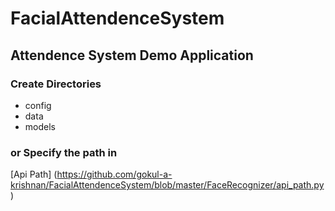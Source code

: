 # FacialAttendenceSystem
 ## Attendence System Demo Application
   ### Create Directories
   * config
   * data
   * models
   ### or Specify the path in 
   [Api Path] (https://github.com/gokul-a-krishnan/FacialAttendenceSystem/blob/master/FaceRecognizer/api_path.py)
